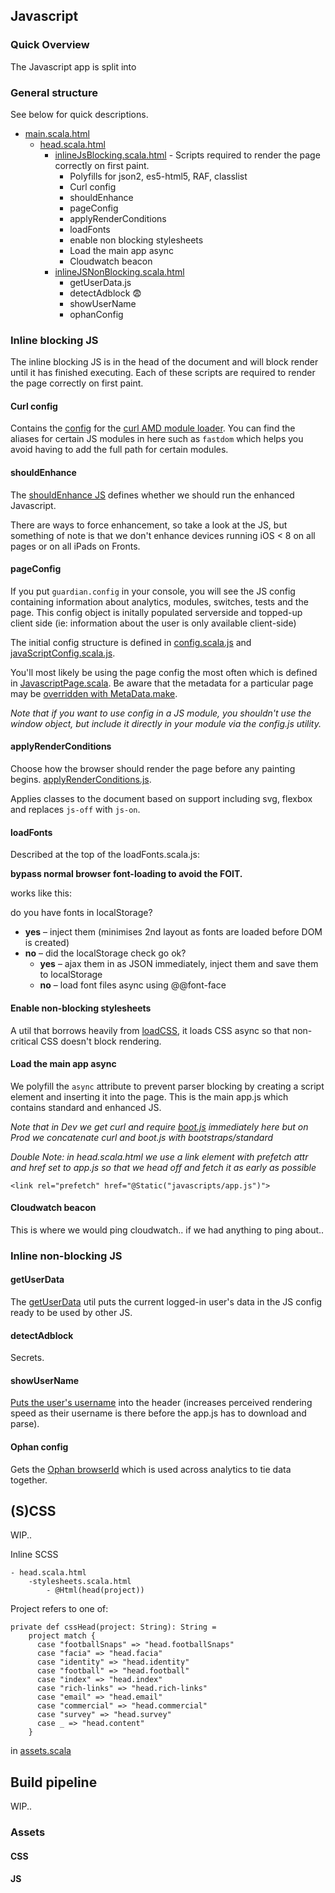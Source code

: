 ## Javascript

### Quick Overview

The Javascript app is split into 

### General structure

See below for quick descriptions.

- [main.scala.html](https://github.com/guardian/frontend/blob/master/common/app/views/main.scala.html)
	- [head.scala.html](https://github.com/guardian/frontend/blob/master/common/app/views/fragments/head.scala.html)
		- [inlineJsBlocking.scala.html](https://github.com/guardian/frontend/blob/master/common/app/views/fragments/inlineJSBlocking.scala.html) - Scripts required to render the page correctly on first paint.
			- Polyfills for json2, es5-html5, RAF, classlist
			- Curl config
			- shouldEnhance
			- pageConfig
			- applyRenderConditions
			- loadFonts
			- enable non blocking stylesheets
			- Load the main app async
			- Cloudwatch beacon
		- [inlineJSNonBlocking.scala.html](https://github.com/guardian/frontend/blob/master/common/app/views/fragments/inlineJSNonBlocking.scala.html)
			- getUserData.js
			- detectAdblock 😨
			- showUserName
			- ophanConfig
		
### Inline blocking JS 

The inline blocking JS is in the head of the document and will block render until it has finished executing. Each of these scripts are required to render the page correctly on first paint.
		
#### Curl config

Contains the [config](https://github.com/guardian/frontend/blob/master/common/app/templates/inlineJS/blocking/curlConfig.scala.js) for the [curl AMD module loader](https://github.com/cujojs/curl). You can find the aliases for certain JS modules in here such as `fastdom` which helps you avoid having to add the full path for certain modules.

#### shouldEnhance

The [shouldEnhance JS](https://github.com/guardian/frontend/blob/master/common/app/templates/inlineJS/blocking/shouldEnhance.scala.js) defines whether we should run the enhanced Javascript. 

There are ways to force enhancement, so take a look at the JS, but something of note is that we don't enhance devices running iOS < 8 on all pages or on all iPads on Fronts.

#### pageConfig

If you put `guardian.config` in your console, you will see the JS config containing information about analytics, modules, switches, tests and the page. This config object is initally populated serverside and topped-up client side (ie: information about the user is only available client-side)

The initial config structure is defined in [config.scala.js](https://github.com/guardian/frontend/blob/master/common/app/templates/inlineJS/blocking/config.scala.js) and [javaScriptConfig.scala.js](https://github.com/guardian/frontend/blob/master/common/app/templates/javaScriptConfig.scala.js). 

You'll most likely be using the page config the most often which is defined in [JavascriptPage.scala](https://github.com/guardian/frontend/blob/master/common/app/views/support/JavaScriptPage.scala). Be aware that the metadata for a particular page may be [overridden with MetaData.make](https://github.com/guardian/frontend/blob/master/common/app/common/commercial/hosted/HostedGalleryPage.scala#L35).

*Note that if you want to use config in a JS module, you shouldn't use the window object, but include it directly in your module via the config.js utility.*

#### applyRenderConditions

Choose how the browser should render the page before any painting begins. [applyRenderConditions.js](https://github.com/guardian/frontend/blob/master/common/app/templates/inlineJS/blocking/applyRenderConditions.scala.js).

Applies classes to the document based on support including svg, flexbox and replaces `js-off` with `js-on`.

#### loadFonts

Described at the top of the loadFonts.scala.js:

**bypass normal browser font-loading to avoid the FOIT.**

works like this:

do you have fonts in localStorage?

- **yes** – inject them (minimises 2nd layout as fonts are loaded before DOM is created)
- **no**  – did the localStorage check go ok?
	- **yes** – ajax them in as JSON immediately, inject them and save them to localStorage
	- **no**  – load font files async using @@font-face
	
#### Enable non-blocking stylesheets

A util that borrows heavily from [loadCSS](https://github.com/filamentgroup/loadCSS), it loads CSS async so that non-critical CSS doesn't block rendering.

#### Load the main app async

We polyfill the `async` attribute to prevent parser blocking by creating a script element and inserting it into the page. This is the main app.js which contains standard and enhanced JS.

*Note that in Dev we get curl and require [boot.js](https://github.com/guardian/frontend/blob/master/static/src/javascripts/boot.js) immediately here but on Prod we concatenate curl and boot.js with bootstraps/standard*

*Double Note: in head.scala.html we use a link element with prefetch attr and href set to app.js so that we head off and fetch it as early as possible*

`<link rel="prefetch" href="@Static("javascripts/app.js")">`

#### Cloudwatch beacon

This is where we would ping cloudwatch.. if we had anything to ping about..

### Inline non-blocking JS

#### getUserData

The [getUserData](https://github.com/guardian/frontend/blob/master/common/app/templates/inlineJS/nonBlocking/getUserData.scala.js) util puts the current logged-in user's data in the JS config ready to be used by other JS.

#### detectAdblock

Secrets.

#### showUserName

[Puts the user's username](https://github.com/guardian/frontend/blob/master/common/app/templates/inlineJS/nonBlocking/showUserName.scala.js) into the header (increases perceived rendering speed as their username is there before the app.js has to download and parse).

#### Ophan config

Gets the [Ophan browserId](https://github.com/guardian/frontend/blob/master/common/app/templates/inlineJS/nonBlocking/ophanConfig.scala.js) which is used across analytics to tie data together.

## (S)CSS

WIP..

Inline SCSS

	- head.scala.html
		-stylesheets.scala.html
			- @Html(head(project))
			
			
Project refers to one of:

```
private def cssHead(project: String): String =
    project match {
      case "footballSnaps" => "head.footballSnaps"
      case "facia" => "head.facia"
      case "identity" => "head.identity"
      case "football" => "head.football"
      case "index" => "head.index"
      case "rich-links" => "head.rich-links"
      case "email" => "head.email"
      case "commercial" => "head.commercial"
      case "survey" => "head.survey"
      case _ => "head.content"
    }
 ```
 
 
in [assets.scala](https://github.com/guardian/frontend/blob/master/common/app/assets/assets.scala#L105)

		
## Build pipeline

WIP..

### Assets

#### CSS

#### JS

